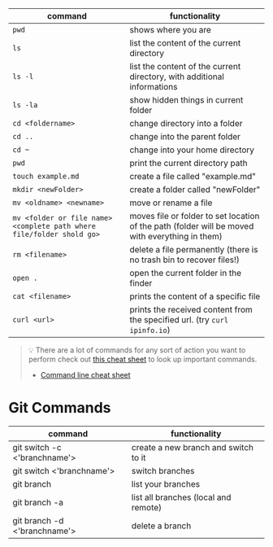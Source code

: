 | command                  | functionality                                                              |
| ------------------------ | -------------------------------------------------------------------------- |
| `pwd`                    | shows where you are           |
| `ls`                     | list the content of the current directory                                  |
| `ls -l`                  | list the content of the current directory, with additional informations  |
| `ls -la`                 | show hidden things in current folder                                       |
| `cd <foldername>`        | change directory into a folder                                             |
| `cd ..`                  | change into the parent folder                                              |
| `cd ~`                   | change into your home directory                                            |
| `pwd`                    | print the current directory path                                           |
| `touch example.md`       | create a file called "example.md"                                          |
| `mkdir <newFolder>`      | create a folder called "newFolder"                                         |
| `mv <oldname> <newname>` | move or rename a file                                                      |
| `mv <folder or file name> <complete path where file/folder shold go>` | moves file or folder to set location of the path (folder will be moved with everything in them) |
| `rm <filename>`          | delete a file permanently (there is no trash bin to recover files!)        |
| `open .`                 | open the current folder in the finder                                      |
| `cat <filename>`         | prints the content of a specific file                                      |
| `curl <url>`             | prints the received content from the specified url. (try `curl ipinfo.io`) |

> 💡 There are a lot of commands for any sort of action you want to perform check out
> [this cheat sheet](https://github.com/RehanSaeed/Bash-Cheat-Sheet) to look up important commands.
> - [Command line cheat sheet](https://github.com/0nn0/terminal-mac-cheatsheet#english-version)

<h1> Git Commands </h1>


| command                  | functionality                  |
| ------------------------ | --------------------------------------------- |
| git switch -c <'branchname'>  | create a new branch and switch to it   |
| git switch <'branchname'>  | switch branches  |
| git branch  | list your branches |
| git branch -a  | list all branches (local and remote)  |
| git branch -d <'branchname'>  | delete a branch  |



